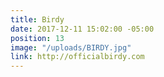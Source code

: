 ```yaml
---
title: Birdy
date: 2017-12-11 15:02:00 -05:00
position: 13
image: "/uploads/BIRDY.jpg"
link: http://officialbirdy.com
---
```


